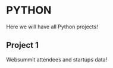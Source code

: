 # PYTHON

Here we will have all Python projects!

## Project 1
Websummit attendees and startups data! 

